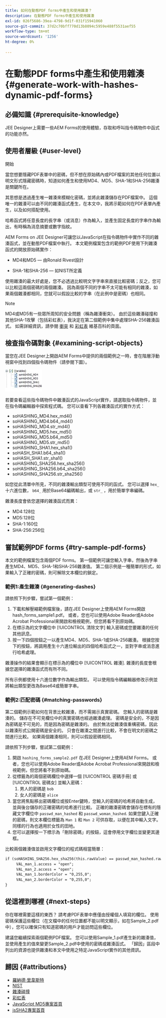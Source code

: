 ```yaml
---
title: 如何在動態PDF forms中產生和使用雜湊？
description: 在動態PDF forms中產生和使用雜湊
exl-id: 026f5686-39ea-4798-9d1f-031f15941060
source-git-commit: 37d2c70bff770d13b8094c5959e488f5531aef55
workflow-type: tm+mt
source-wordcount: '1256'
ht-degree: 0%

---
```


# 在動態PDF forms中產生和使用雜湊 {#generate-work-with-hashes-dynamic-pdf-forms}


## 必備知識 {#prerequisite-knowledge}

JEE Designer上需要一些AEM Forms的使用體驗，存取和呼叫指令碼物件中函式的功能亦然。

## 使用者層級 {#user-level}

開始

當您想要隱藏PDF表單中的密碼，但不想在原始碼內或PDF檔案的其他任何位置以明文形式隱藏密碼時，知道如何產生和使用MD4、MD5、SHA-1和SHA-256雜湊是關鍵所在。

其思想是透過產生唯一雜湊來模糊化密碼，並將此雜湊儲存在PDF檔案中。 這個唯一的雜湊可以由不同的雜湊函式產生，在本文中，我將示範如何在PDF表單內產生，以及如何搭配使用。

哈希函式將任意長度的長字串（或消息）作為輸入，並產生固定長度的字串作為輸出，有時稱為消息摘要或數字指紋。

AEM Forms on JEE Designer可讓您以JavaScript在指令碼物件中實作不同的雜湊函式，並在動態PDF檔案中執行。 本文範例檔案包含的範例PDF使用下列雜湊函式的開放原始碼實作：

* MD4和MD5 — 由Ronald Rivest設計

* SHA-1和SHA-256 — 如NIST所定義

使用雜湊的最大好處是，您不必透過比較明文字字串來直接比較密碼；反之，您可以比較這兩個密碼的兩個雜湊。 因為兩個不同的字串不太可能有相同的雜湊，如果兩個雜湊都相同，您就可以假設比較的字串（在此例中是密碼）也相同。

>[!NOTE]
>
>MD4或MD5有一些眾所周知的安全問題（稱為雜湊衝突）。 由於這些雜湊碰撞和其他SHA-1攻擊（包括彩虹表），我決定在第二個範例中集中處理SHA-256雜湊函式。  如需詳細資訊，請參閱 [衝突](https://en.wikipedia.org/wiki/Hash_collision) 和 [彩虹表](https://en.wikipedia.org/wiki/Rainbow_table) 維基百科的頁面。

## 檢查指令碼對象 {#examining-script-objects}

當您在JEE Designer上開啟AEM Forms中提供的兩個範例之一時，會在階層浮動視窗中找到四個指令碼物件（請參閱下圖）。

![變數](assets/variables.jpg)

若要查看這些指令碼物件中雜湊函式的JavaScript實作，請選取指令碼物件，並在指令碼編輯器中探索程式碼。  您可以查看下列各雜湊函式的實作方式：

* soHASHING_MD4.hex_md4()
* soHASHING_MD4.b64_md4()
* soHASHING_MD4.str_md4()
* soHASHING_MD5.hex_md5()
* soHASHING_MD5.b64_md5()
* soHASHING_MD5.str_md5()
* soHASHING_SHA1.hex_sha1()
* soHASH_SHA1.b64_sha1()
* soHASH_SHA1.str_sha1()
* soHASHING_SHA256.hex_sha256()
* soHASHING_SHA256.b64_sha256()
* soHASHING_SHA256.str_sha256()

如您從此清單中所見，不同的雜湊輸出類型可使用不同的函式。 您可以選擇 `hex_` 十六進位數， `b64_` 用於Base64編碼輸出，或 `str_` ，用於簡單字串編碼。

雜湊長度會依您選擇的雜湊函式而異：

* MD4:128位
* MD5:128位
* SHA-1:160位
* SHA-256:256位

## 嘗試範例PDF forms {#try-sample-pdf-forms}

本文的範例檔案包含兩個PDF forms。 第一個範例可讓您輸入字串，然後為字串產生MD4、MD5、SHA-1和SHA-256雜湊值。  第二個示例是一種簡單的形式，如果輸入了正確的密碼，則可解除文本欄位的鎖定。

### 範例1:產生雜湊 {#generating-dashes}

請依照下列步驟，嘗試第一個範例：

1. 下載和解壓縮範例檔案後，請在JEE Designer上使用AEM Forms開啟hash_forms_sample1.pdf。 或者，您也可以使用Adobe Reader或Adobe Acrobat Professional來開啟和檢視範例，但您將看不到原始碼。
1. 在標示為的文字欄位中 [!UICONTROL 清除文字] 輸入密碼或您要雜湊的任何其他訊息。
1. 按一下四個按鈕之一以產生MD4、MD5、SHA-1或SHA-256雜湊。 根據您按下的按鈕，將調用產生十六進位輸出的四個哈希函式之一，並對字串或消息進行哈希處理。

雜湊操作的結果會顯示在標示為的欄位中 [!UICONTROL 雜湊]. 雜湊的長度會根據您選擇的雜湊函式而有所不同。

所有示例都使用十六進位數字作為輸出類型。 可以使用指令碼編輯器修改示例並將輸出類型更改為Base64或簡單字串。

### 範例2:匹配密碼 {#matching-passwords}

第二個範例示範如何在背景比較雜湊，而不需揭示真實密碼。 您輸入的密碼是雜湊的。 儲存在不可見欄位中的真實密碼也經過雜湊處理。 密碼是安全的，不是因為密碼是不可見的，而是因為密碼是雜湊的。 由於無法從雜湊值重構密碼，因此以雜湊形式公開密碼是安全的。 只會在雜湊之間進行比較，不會在明文的密碼之間進行比較。 如果兩個雜湊相同，則可以假設密碼相同。

請依照下列步驟，嘗試第二個範例：

1. 開啟 `hashing_forms_sample2.pdf` 在JEE Designer上使用AEM Forms。 或者，您也可以使用Adobe Reader或Adobe Acrobat Professional來開啟和檢視範例，但您將看不到原始碼。
1. 從標籤為的兩個密碼欄位中選擇一個 [!UICONTROL 密碼手冊] 或 [!UICONTROL 密碼女] 並輸入密碼：
   1. 男人的密碼是 `bob`
   1. 女人的密碼是 `alice`
1. 當您將焦點移出密碼欄位或按Enter鍵時，您輸入的密碼的哈希將自動生成，並與後台儲存的正確密碼的哈希進行比較。 正確的雜湊密碼會儲存在標有的隱藏文字欄位中 `passwd_man_hashed` 和 `passwd_woman_hashed`. 如果您鍵入正確的密碼，則文本欄位標籤為 `Man 1` 和 `Man 2` 可供存取，以便在其中輸入文字。 同樣的行為也適用於女性的田地。
1. 您可以選擇按一下標示為「刪除密碼」的按鈕，這會停用文字欄位並變更其邊框。

比較兩個雜湊值並啟用文字欄位的程式碼相當簡單：

```xml
if (soHASHING_SHA256.hex_sha256(this.rawValue) == passwd_man_hashed.rawValue){
     VAL_man_1.access = "open";
     VAL_man_2.access = "open";
     VAL_man_1.borderColor = "0,255,0";
     VAL_man_2.borderColor = "0,255,0";
}
```

## 從這裡到哪裡 {#next-steps}

你在哪裡需要這樣的東西？ 請考慮PDF表單中應僅由授權個人填寫的欄位。 使用密碼保護這些欄位（在文檔中的任何位置都不能以明文顯示，如在Sample_2.pdf中），您可以確保只有知道密碼的用戶才能訪問這些欄位。

建議您繼續探索兩個範例PDF檔案。  您可以使用Sample_1.pdf產生新的雜湊值，並使用產生的值來變更Sample_2.pdf中使用的密碼或雜湊函式。  「歸因」區段中列出的資源也提供雜湊和本文中使用之特定JavaScript實作的其他資訊。

## 歸因 {#attributions}

* [羅納德·里韋斯特](https://en.wikipedia.org/wiki/Ron_Rivest)
* [NIST](https://csrc.nist.gov/projects/cryptographic-standards-and-guidelines)
* [雜湊碰撞](https://en.wikipedia.org/wiki/Hash_collision)
* [彩虹表](https://en.wikipedia.org/wiki/Rainbow_table)
* [JavaScript MD5專案首頁](https://pajhome.org.uk/crypt/md5/)
* [jsSHA2專案首頁](https://anmar.eu.org/projects/jssha2/)
